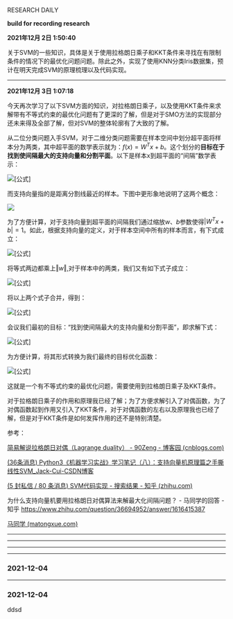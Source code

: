 RESEARCH DAILY

**build for recording research**

**2021年12月 2日  1:50:40**

关于SVM的一些知识，具体是关于使用拉格朗日乘子和KKT条件来寻找在有限制条件的情况下的最优化问题问题。除此之外，实现了使用KNN分类Iris数据集，预计在明天完成SVM的原理梳理以及代码实现。


---

**2021年12月 3日  1:07:18**

今天再次学习了以下SVM方面的知识，对拉格朗日乘子，以及使用KKT条件来求解带有不等式约束的最优化问题有了更深的了解，但是对于SMO方法的实现部分还未来得及全部了解，但对SVM的整体轮廓有了大致的了解。

从二位分类问题入手SVM，对于二维分类问题需要在样本空间中划分超平面将样本分为两类，其中超平面的数学表示就为：$f(x) = W^Tx + b$。这个划分的**目标在于找到使间隔最大的支持向量和分割平面**。以下是样本x到超平面的“间隔”数学表示：

![[公式]](https://www.zhihu.com/equation?tex=%5Cgamma%3D%5Cfrac%7B%7C%5Cboldsymbol+w%5ET%5Cboldsymbol+x%2Bb%7C%7D%7B%7C%7C%5Cboldsymbol+w%7C%7C%7D)

而支持向量指的是距离分割线最近的样本。下图中更形象地说明了这两个概念：

![](https://cdn.jsdelivr.net/gh/luojunhui1/BlogPicture/Windows/20211204014935.png)

为了方便计算，对于支持向量到超平面的间隔我们通过缩放$w、b$参数使得$|W^Tx + b| = 1$。如此，根据支持向量的定义，对于样本空间中所有的样本而言，有下式成立：

![[公式]](https://www.zhihu.com/equation?tex=%5Cfrac%7B%7C%5Cboldsymbol+w%5ET%5Cboldsymbol+x_i%2Bb%7C%7D%7B%7C%7C%5Cboldsymbol+w%7C%7C%7D+%5Cgeq+%5Cfrac%7B1%7D%7B%7C%7C%5Cboldsymbol+w%7C%7C%7D%2C+i%3D1%2C2%2C...m)

将等式两边都乘上$\Vert w\Vert$,对于样本中的两类，我们又有如下式子成立：

![[公式]](https://www.zhihu.com/equation?tex=+%5Cbegin%7Bcases%7D++%5Cboldsymbol+w%5ET+%5Cboldsymbol+x_i+%2B+b+%5Cgeq%2B1%2C+y%3D%2B1+%5C%5C+%5Cboldsymbol+w%5ET+%5Cboldsymbol+x_i+%2B+b+%5Cleq+-1%2C+y%3D-1++%5Cend%7Bcases%7D+)

将以上两个式子合并，得到：

 ![[公式]](https://www.zhihu.com/equation?tex=y_if%28x_i%29%3Dy_i%28%5Cboldsymbol+w%5ET+%5Cboldsymbol+x_i+%2B+b%29+%5Cgeq+1)

会议我们最初的目标：“找到使间隔最大的支持向量和分割平面”，即求解下式：

![[公式]](https://www.zhihu.com/equation?tex=%5Cmax_%7B%5Cboldsymbol+w%2Cb%7D+%5Cfrac%7B2%7D%7B%7C%7C%5Cboldsymbol+w%7C%7C%7D+)

为方便计算，将其形式转换为我们最终的目标优化函数：

![[公式]](https://www.zhihu.com/equation?tex=%5Cbegin%7Baligned%7D++%26+%5Cmin_%7B%5Cboldsymbol+w%2Cb%7D+%5Cfrac%7B1%7D%7B2%7D%7C%7C%5Cboldsymbol+w%7C%7C%5E2+%5C%5C%5B2ex%5D++%26+%5Ctext%7Bs.t.+%7D+y_i%28%5Cboldsymbol+w%5ET+%5Cboldsymbol+x_i+%2B+b%29+%5Cgeq+1%2C+i%3D1%2C2%2C...m+%5Cend%7Baligned%7D+)

这就是一个有不等式约束的最优化问题，需要使用到拉格朗日乘子及KKT条件。

对于拉格朗日乘子的作用和原理我已经了解；为了方便求解引入了对偶函数，为了对偶函数起到作用又引入了KKT条件，对于对偶函数的左右以及原理我也已经了解，但是对于KKT条件是如何发挥作用的还不是特别清楚。

参考：

[简易解说拉格朗日对偶（Lagrange duality） - 90Zeng - 博客园 (cnblogs.com)](https://www.cnblogs.com/90zeng/p/Lagrange_duality.html#!comments)

[(36条消息) Python3《机器学习实战》学习笔记（八）：支持向量机原理篇之手撕线性SVM_Jack-Cui-CSDN博客](https://blog.csdn.net/c406495762/article/details/78072313#2-smo算法)

[(5 封私信 / 80 条消息) SVM代码实现 - 搜索结果 - 知乎 (zhihu.com)](https://www.zhihu.com/search?type=content&q=SVM代码实现)

为什么支持向量机要用拉格朗日对偶算法来解最大化间隔问题？ - 马同学的回答 - 知乎 https://www.zhihu.com/question/36694952/answer/1616415387

[马同学 (matongxue.com)](https://www.matongxue.com/madocs/987/)


---


---


---


---

### 2021-12-04


---

### 2021-12-04

ddsd

